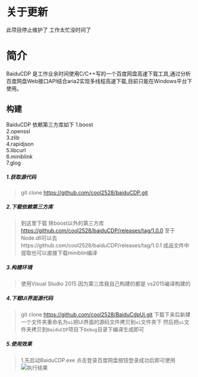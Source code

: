 # 关于更新
此项目停止维护了 工作太忙没时间了
# 简介
BaiduCDP 是工作业余时间使用C/C++写的一个百度网盘高速下载工具,通过分析百度网盘Web接口API结合aria2实现多线程高速下载,目前只能在Windows平台下使用。
## 构建
BaiduCDP 依赖第三方库如下
1.boost</br>
2.openssl </br>
3.zlib </br>
4.rapidjson </br>
5.libcurl </br>
6.miniblink </br>
7.glog </br>
##### 1.获取源代码
> git clone https://github.com/cool2528/baiduCDP.git
##### 2.下载依赖第三方库
> 到这里下载 除boost以外的第三方库
https://github.com/cool2528/baiduCDP/releases/tag/1.0.0
至于Node.dll可以去https://github.com/cool2528/baiduCDP/releases/tag/1.0.1
成品文件中提取也可以直接下载miniblin编译
##### 3.构建环境
> 使用Visual Studio 2015 因为第三库我自己构建的都是 vs2015编译构建的
##### 4.下载UI界面源代码
> git clone https://github.com/cool2528/BaiduCdpUi.git
下载下来后新建一个文件夹重命名为`ui`把Ui界面的源码文件拷贝到`ui`文件夹下
然后把`ui`文件夹拷贝到`BaiduCDP`项目下`Debug`目录下编译生成即可
##### 5.使用效果
>1.先启动BaiduCDP.exe 点击登录百度网盘按钮登录成功后即可使用
![执行结果](https://i.loli.net/2019/02/21/5c6e1a5e9bba5.gif)

